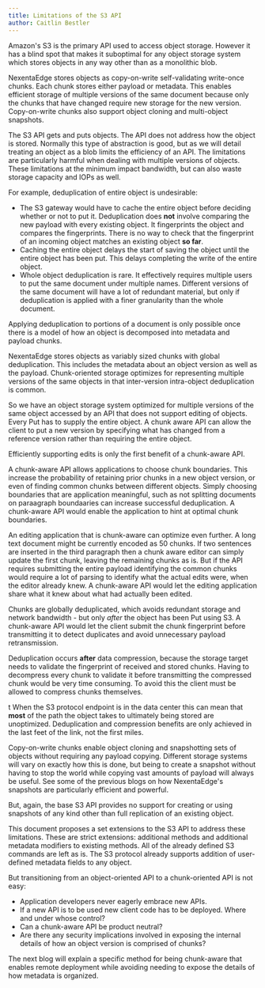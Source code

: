 ```yaml
---
title: Limitations of the S3 API
author: Caitlin Bestler
---
```

Amazon's S3 is the primary API used to access object storage. However it has a blind spot that makes it suboptimal for any object storage system which stores objects in any way other than as a monolithic blob.

NexentaEdge stores objects as copy-on-write self-validating write-once chunks. Each chunk stores either payload or metadata. This enables efficient storage of multiple versions of the same document because only the chunks that have changed require new storage for the new version. Copy-on-write chunks also support object cloning and multi-object snapshots.

The S3 API gets and puts objects. The API does not address how the object is stored. Normally this type of abstraction is good, but as we will detail treating an object as a blob limits the efficiency of an API. The limitations are particularly harmful when dealing with multiple versions of objects. These limitations at the minimum impact bandwidth, but can also waste storage capacity and IOPs as well.

For example, deduplication of entire object is undesirable:
* The S3 gateway would have to cache the entire object before deciding whether or not to put it. Deduplication does **not** involve comparing the new payload with every existing object. It fingerprints the object and compares the fingerprints. There is no way to check that the fingerprint of an incoming object matches an existing object **so far**.
* Caching the entire object delays the start of saving the object until the entire object has been put. This delays completing the write of the entire object.
* Whole object deduplication is rare. It effectively requires multiple users to put the same document under multiple names. Different versions of the same document will have a lot of redundant material, but only if deduplication is applied with a finer granularity than the whole document.

Applying deduplication to portions of a document is only possible once there is a model of how an object is decomposed into metadata and payload chunks.

NexentaEdge stores objects as variably sized chunks with global deduplication. This includes the metadata about an object version as well as the payload. Chunk-oriented storage optimizes for representing multiple versions of the same objects in that inter-version intra-object deduplication is common.

So we have an object storage system optimized for multiple versions of the same object accessed by an API that does not support editing of objects. Every Put has to supply the entire object. A chunk aware API can allow the client to put a new version by specifying what has changed from a reference version rather than requiring the entire object.

Efficiently supporting edits is only the first benefit of a chunk-aware API.

A chunk-aware API allows applications to choose chunk boundaries. This increase the probability of retaining prior chunks in a new object version, or even of finding common chunks between different objects. Simply choosing boundaries that are application meaningful, such as not splitting documents on paraagraph boundaaries can increase successful deduplication. A chunk-aware API would enable the application to hint at optimal chunk boundaries.

An editing application that is chunk-aware can optimize even further. A long text document might be currently encoded as 50 chunks. If two sentences are inserted in the third paragraph then a chunk aware editor can simply update the first chunk, leaving the remaining chunks as is. But if the API requires submitting the entire payload identifying the common chunks would require a lot of parsing to identify what the actual edits were, when the editor already knew. A chunk-aware API would let the editing application share what it knew about what had actually been edited.

Chunks are globally deduplicated, which avoids redundant storage and network bandwidth - but only *after* the object has been Put using S3. A chunk-aware API would let the client submit the chunk fingerprint before transmitting it to detect duplicates and avoid unnecessary payload retransmission.

Deduplication occurs **after** data compression, because the storage target needs to validate the fingerprint of received and stored chunks. Having to decompress every chunk to validate it before transmitting the compressed chunk would be very time consuming. To avoid this the client must be allowed to compress chunks themselves.

t
When the S3 protocol endpoint is in the data center this can mean that **most** of the path the object takes to ultimately being stored are unoptimized. Deduplication and compression benefits are only achieved in the last feet of the link, not the first miles.

Copy-on-write chunks enable object cloning and snapshotting sets of objects without requiring any payload copying. Different storage systems will vary on exactly how this is done, but being to create a snapshot without having to stop the world while copying vast amounts of payload will always be useful. See some of the previous blogs on how NexentaEdge's snapshots are particularly efficient and powerful.

But, again, the base S3 API provides no support for creating or using snapshots of any kind other than full replication of an existing object.

This document proposes a set extensions to the S3 API to address these limitations. These are strict extensions: additional methods and additional metadata modifiers to existing methods. All of the already defined S3 commands are left as is. The S3 protocol already supports addition of user-defined metadata fields to any object.

But transitioning from an object-oriented API to a chunk-oriented API is not easy:
* Application developers never eagerly embrace new APIs.
* If a new API is to be used new client code has to be deployed. Where and under whose control?
* Can a chunk-aware API be product neutral?
* Are there any security implications involved in exposing the internal details of how an object version is comprised of chunks?

The next blog will explain a specific method for being chunk-aware that enables remote deployment while avoiding needing to expose the details of how metadata is organized.

